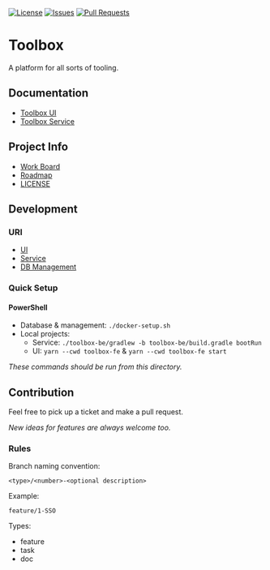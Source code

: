 [![License](https://img.shields.io/badge/license-MIT-blue)](LICENSE.md)
[![Issues](https://img.shields.io/github/issues/h3ar7b3a7/Toolbox)](https://github.com/H3AR7B3A7/Toolbox/issues)
[![Pull Requests](https://img.shields.io/github/issues-pr-raw/h3ar7b3a7/Toolbox)](https://github.com/H3AR7B3A7/Toolbox/pulls)

# Toolbox

A platform for all sorts of tooling.

## Documentation

- [Toolbox UI](toolbox-fe/README.md)
- [Toolbox Service](toolbox-be/README.md)

## Project Info

- [Work Board](https://github.com/users/H3AR7B3A7/projects/1/views/1)
- [Roadmap](Roadmap.md)
- [LICENSE](LICENSE.md)

## Development

### URI

- [UI](http://localhost:4200)
- [Service](http://localhost:8080)
- [DB Management](http://localhost:8081)

### Quick Setup

#### PowerShell

- Database & management: `./docker-setup.sh`
- Local projects:
  - Service: `./toolbox-be/gradlew -b toolbox-be/build.gradle bootRun`
  - UI: `yarn --cwd toolbox-fe` &  `yarn --cwd toolbox-fe start`

_These commands should be run from this directory._

[//]: # (TODO: Add spring & angular app to docker-compose)

## Contribution

Feel free to pick up a ticket and make a pull request.

_New ideas for features are always welcome too._

### Rules

Branch naming convention:

`<type>/<number>-<optional description>`

Example:

`feature/1-SSO`

Types:
- feature
- task
- doc
